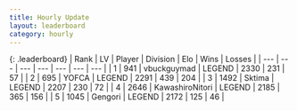 ```yaml
---
title: Hourly Update
layout: leaderboard
category: hourly
---
```


{: .leaderboard}
| Rank | LV | Player | Division | Elo | Wins | Losses |
| --- | --- | --- | --- | --- | --- | --- |
| <span data-change="0">1</span> | 941 | <span title="ID: 418052">vbuckguymad</span> | LEGEND | <span data-change="0">2330</span> | <span data-change="0">231</span> | <span data-change="0">57</span> |
| <span data-change="0">2</span> | 695 | <span title="ID: 650820">YOFCA</span> | LEGEND | <span data-change="23">2291</span> | <span data-change="7">439</span> | <span data-change="0">204</span> |
| <span data-change="0">3</span> | 1492 | <span title="ID: 353063">Sktima</span> | LEGEND | <span data-change="0">2207</span> | <span data-change="0">230</span> | <span data-change="0">72</span> |
| <span data-change="0">4</span> | 2646 | <span title="ID: 164871">KawashiroNitori</span> | LEGEND | <span data-change="0">2185</span> | <span data-change="0">365</span> | <span data-change="0">156</span> |
| <span data-change="0">5</span> | 1045 | <span title="ID: 294236">Gengori</span> | LEGEND | <span data-change="0">2172</span> | <span data-change="0">125</span> | <span data-change="0">46</span> |
